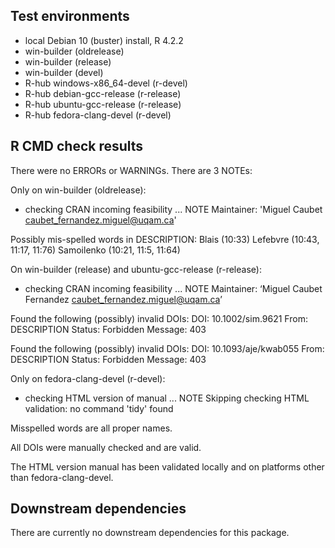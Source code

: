 
## Test environments  

* local Debian 10 (buster) install, R 4.2.2
* win-builder (oldrelease)
* win-builder (release)
* win-builder (devel)
* R-hub windows-x86_64-devel (r-devel)
* R-hub debian-gcc-release (r-release)
* R-hub ubuntu-gcc-release (r-release)
* R-hub fedora-clang-devel (r-devel)


## R CMD check  results

There were no ERRORs or WARNINGs. There are 3 NOTEs:

Only on win-builder (oldrelease):

* checking CRAN incoming feasibility ... NOTE
Maintainer: 'Miguel Caubet <caubet_fernandez.miguel@uqam.ca>'

Possibly mis-spelled words in DESCRIPTION:
  Blais (10:33)
  Lefebvre (10:43, 11:17, 11:76)
  Samoilenko (10:21, 11:5, 11:64)

On win-builder (release) and ubuntu-gcc-release (r-release):

* checking CRAN incoming feasibility ... NOTE
Maintainer: ‘Miguel Caubet Fernandez <caubet_fernandez.miguel@uqam.ca>’

Found the following (possibly) invalid DOIs:
  DOI: 10.1002/sim.9621
    From: DESCRIPTION
    Status: Forbidden
    Message: 403  

Found the following (possibly) invalid DOIs:
    DOI: 10.1093/aje/kwab055
      From: DESCRIPTION
      Status: Forbidden
      Message: 403  

Only on fedora-clang-devel (r-devel):

* checking HTML version of manual ... NOTE
Skipping checking HTML validation: no command 'tidy' found


Misspelled words are all proper names.

All DOIs were manually checked and are valid.

The HTML version manual has been validated locally and on platforms other than fedora-clang-devel.


## Downstream dependencies

There are currently no downstream dependencies for this package.

